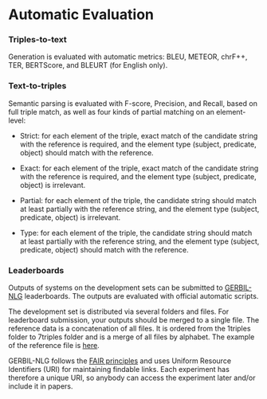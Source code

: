 #  Automatic Evaluation

### Triples-to-text

Generation is evaluated with automatic metrics: BLEU, METEOR, chrF++, TER, BERTScore, and BLEURT (for English only).


### Text-to-triples

Semantic parsing is evaluated with F-score, Precision, and Recall, based on full triple match, as well as four kinds of partial matching on an element-level:

- Strict: for each element of the triple, exact match of the candidate string with the reference is required, and the element type (subject, predicate, object) should match with the reference.

- Exact: for each element of the triple, exact match of the candidate string with the reference is required, and the element type (subject, predicate, object) is irrelevant.

- Partial: for each element of the triple, the candidate string should match at least partially with the reference string, and the element type (subject, predicate, object) is irrelevant.

- Type: for each element of the triple, the candidate string should match at least partially with the reference string, and the element type (subject, predicate, object) should match with the reference.

### Leaderboards

Outputs of systems on the development sets can be submitted to [GERBIL-NLG](https://gerbil-nlg.dice-research.org/gerbil/) leaderboards. The outputs are evaluated with official automatic scripts.

The development set is distributed via several folders and files. For leaderboard submission, your outputs should be merged to a single file. The reference data is a concatenation of all files. It is ordered from the 1triples folder to 7triples folder and is a merge of all files by alphabet. The example of the reference file is [here](files/reference0-dev.txt).

GERBIL-NLG follows the [FAIR principles](https://www.go-fair.org/fair-principles/) and uses Uniform Resource Identifiers (URI) for maintaining findable links. Each experiment has therefore a unique URI, so anybody can access the experiment later and/or include it in papers.
